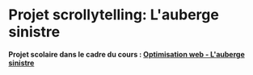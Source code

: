 # Projet scrollytelling: L'auberge sinistre

**Projet scolaire dans le cadre du cours : [Optimisation web - L'auberge sinistre]()**<br>
